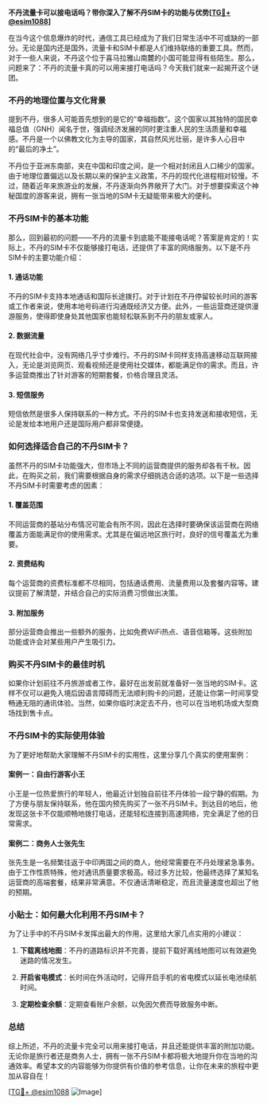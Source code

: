 **不丹流量卡可以接电话吗？带你深入了解不丹SIM卡的功能与优势[[TG💪+ @esim1088](https://t.me/s/esim1088)]**

在当今这个信息爆炸的时代，通信工具已经成为了我们日常生活中不可或缺的一部分。无论是国内还是国外，流量卡和SIM卡都是人们维持联络的重要工具。然而，对于一些人来说，不丹这个位于喜马拉雅山南麓的小国可能显得有些陌生。那么，问题来了：不丹的流量卡真的可以用来接打电话吗？今天我们就来一起揭开这个谜团。

### 不丹的地理位置与文化背景

提到不丹，很多人可能首先想到的是它的“幸福指数”。这个国家以其独特的国民幸福总值（GNH）闻名于世，强调经济发展的同时更注重人民的生活质量和幸福感。不丹是一个以佛教文化为主导的国家，其自然风光壮丽，是许多人心目中的“最后的净土”。

不丹位于亚洲东南部，夹在中国和印度之间，是一个相对封闭且人口稀少的国家。由于地理位置偏远以及长期以来的保护主义政策，不丹的现代化进程相对较慢。不过，随着近年来旅游业的发展，不丹逐渐向外界敞开了大门。对于想要探索这个神秘国度的游客来说，拥有一张当地的SIM卡无疑能带来极大的便利。

### 不丹SIM卡的基本功能

那么，回到最初的问题——不丹的流量卡到底能不能接电话呢？答案是肯定的！实际上，不丹的SIM卡不仅能够接打电话，还提供了丰富的网络服务。以下是不丹SIM卡的主要功能介绍：

#### 1. **通话功能**
   不丹的SIM卡支持本地通话和国际长途拨打。对于计划在不丹停留较长时间的游客或工作者来说，使用本地号码进行沟通既经济又方便。此外，一些运营商还提供漫游服务，使得即使身处其他国家也能轻松联系到不丹的朋友或家人。

#### 2. **数据流量**
   在现代社会中，没有网络几乎寸步难行。不丹的SIM卡同样支持高速移动互联网接入，无论是浏览网页、观看视频还是使用社交媒体，都能满足你的需求。而且，许多运营商推出了针对游客的短期套餐，价格合理且灵活。

#### 3. **短信服务**
   短信依然是很多人保持联系的一种方式。不丹的SIM卡也支持发送和接收短信，无论是发给本地用户还是国际用户都非常便捷。

### 如何选择适合自己的不丹SIM卡？

虽然不丹的SIM卡功能强大，但市场上不同的运营商提供的服务却各有千秋。因此，在购买之前，我们需要根据自身的需求仔细挑选合适的选项。以下是一些选择不丹SIM卡时需要考虑的因素：

#### 1. **覆盖范围**
   不同运营商的基站分布情况可能会有所不同，因此在选择时要确保该运营商在网络覆盖方面能满足你的使用需求。尤其是在偏远地区旅行时，良好的信号覆盖尤为重要。

#### 2. **资费结构**
   每个运营商的资费标准都不尽相同，包括通话费用、流量费用以及套餐内容等。建议提前了解清楚，并结合自己的实际消费习惯做出决策。

#### 3. **附加服务**
   部分运营商会推出一些额外的服务，比如免费WiFi热点、语音信箱等。这些附加功能或许会对某些用户产生吸引力。

### 购买不丹SIM卡的最佳时机

如果你计划前往不丹旅游或者工作，最好在出发前就准备好一张当地的SIM卡。这样不仅可以避免入境后因语言障碍而无法顺利购卡的问题，还能让你第一时间享受畅通无阻的通讯体验。当然，如果你临时决定去不丹，也可以在当地机场或大型商场找到售卡点。

### 不丹SIM卡的实际使用体验

为了更好地帮助大家理解不丹SIM卡的实用性，这里分享几个真实的使用案例：

#### 案例一：自由行游客小王
小王是一位热爱旅行的年轻人，他最近计划独自前往不丹体验一段宁静的假期。为了方便与朋友保持联系，他在国内预先购买了一张不丹SIM卡。到达目的地后，他发现这张卡不仅能顺畅地拨打电话，还能轻松连接到高速网络，完全满足了他的日常需求。

#### 案例二：商务人士张先生
张先生是一名频繁往返于中印两国之间的商人，他经常需要在不丹处理紧急事务。由于工作性质特殊，他对通讯质量要求极高。经过多方比较，他最终选择了某知名运营商的高端套餐，结果非常满意。不仅通话清晰稳定，而且流量速度也超出了他的预期。

### 小贴士：如何最大化利用不丹SIM卡？

为了让手中的不丹SIM卡发挥出最大的作用，这里给大家几点实用的小建议：

1. **下载离线地图**：不丹的道路标识并不完善，提前下载好离线地图可以有效避免迷路的情况发生。
   
2. **开启省电模式**：长时间在外活动时，记得开启手机的省电模式以延长电池续航时间。

3. **定期检查余额**：定期查看账户余额，以免因欠费而导致服务中断。

### 总结

综上所述，不丹的流量卡完全可以用来接打电话，并且还能提供丰富的附加功能。无论你是旅行者还是商务人士，拥有一张不丹SIM卡都将极大地提升你在当地的沟通效率。希望本文的内容能够为你提供有价值的参考信息，让你在未来的旅程中更加从容自在！

[[TG💪+ @esim1088](https://t.me/s/esim1088) ![Image](https://i.postimg.cc/4NQfJmqS/Snipaste-2025-05-13-00-14-12.png)]